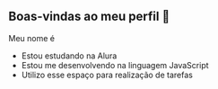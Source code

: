 ## Boas-vindas ao meu perfil 💙

Meu nome é
- Estou estudando na Alura
- Estou me desenvolvendo na linguagem JavaScript
- Utilizo esse espaço para realização de tarefas
